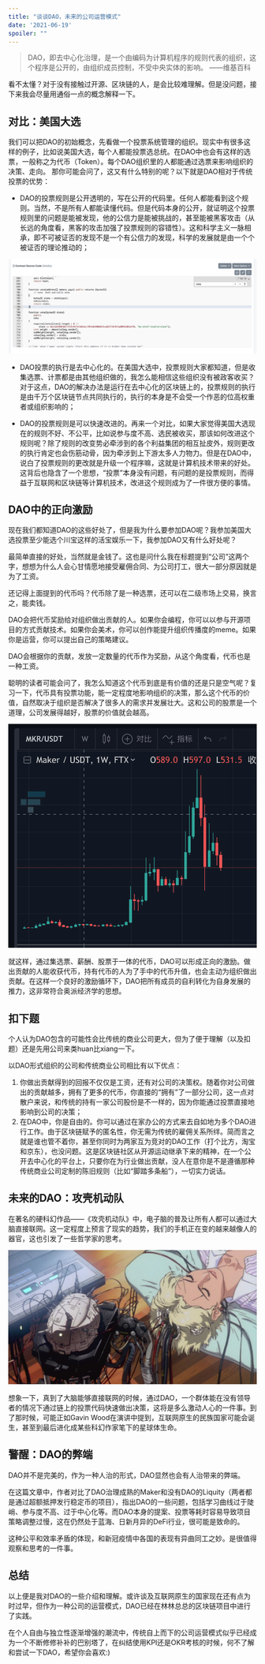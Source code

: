 ```yaml
---
title: "谈谈DAO，未来的公司运营模式"
date: '2021-06-19'
spoiler: ""
---
```


> DAO，即去中心化治理，是一个由编码为计算机程序的规则代表的组织，这个程序是公开的，由组织成员控制，不受中央实体的影响。 ——维基百科

看不太懂？对于没有接触过开源、区块链的人，是会比较难理解。但是没问题，接下来我会尽量用通俗一点的概念解释一下。

## 对比：美国大选

我们可以把DAO的初始概念，先看做一个投票系统管理的组织。现实中有很多这样的例子，比如说美国大选，每个人都能投票选总统。在DAO中也会有这样的选票，一般称之为代币（Token）。每个DAO组织里的人都能通过选票来影响组织的决策、走向。 那你可能会问了，这又有什么特别的呢？以下就是DAO相对于传统投票的优势：

- DAO的投票规则是公开透明的，写在公开的代码里。任何人都能看到这个规则。当然，不是所有人都能读懂代码。但是代码本身的公开，就证明这个投票规则里的问题是能被发现，他的公信力是能被挑战的，甚至能被黑客攻击（从长远的角度看，黑客的攻击加强了投票规则的容错性）。这和科学主义一脉相承，即不可被证否的发现不是一个有公信力的发现，科学的发展就是由一个个被证否的理论推动的；

![Maker的最新投票合约代码，能防止闪电贷攻击](./makerdao-vote-to-avoid-flashloan-attack.png)

- DAO投票的执行是去中心化的。在美国大选中，投票规则大家都知道，但是收集选票、计票都是由其他组织做的，我怎么能相信这些组织没有被政客收买？对于这点，DAO的解决办法是运行在去中心化的区块链上的，投票规则的执行是由千万个区块链节点共同执行的，执行的本身是不会受一个作恶的位高权重者或组织影响的；

- DAO的投票规则是可以快速改进的。再来一个对比，如果大家觉得美国大选现在的规则不好、不公平，比如说参与度不高、选民被收买，那该如何改进这个规则呢？除了规则的改变势必牵涉到的各个利益集团的相互扯皮外，规则更改的执行肯定也会伤筋动骨，因为牵涉到上下游太多人力物力。但是在DAO中，说白了投票规则的更改就是升级一个程序嘛，这就是计算机技术带来的好处。这背后也隐含了一个思想，“投票”本身没有问题，有问题的是投票规则，而得益于互联网和区块链等计算机技术，改进这个规则成为了一件很方便的事情。

## DAO中的正向激励

现在我们都知道DAO的这些好处了，但是我为什么要参加DAO呢？我参加美国大选投票至少能选个川宝这样的活宝娱乐一下，我参加DAO又有什么好处呢？

最简单直接的好处，当然就是金钱了。这也是问什么我在标题提到“公司”这两个字，想想为什么人会心甘情愿地接受雇佣合同、为公司打工，很大一部分原因就是为了工资。 

还记得上面提到的代币吗？代币除了是一种选票，还可以在二级市场上交易，换言之，能卖钱。

DAO会把代币奖励给对组织做出贡献的人。如果你会编程，你可以以参与开源项目的方式贡献技术。如果你会美术，你可以创作能提升组织传播度的meme。如果你是运营，你可以提出自己的策略建议。 

DAO会根据你的贡献，发放一定数量的代币作为奖励，从这个角度看，代币也是一种工资。 

聪明的读者可能会问了，我怎么知道这个代币到底是有价值的还是只是空气呢？复习一下，代币具有投票功能，能一定程度地影响组织的决策，那么这个代币的价值，自然取决于组织是否解决了很多人的需求并发展壮大。这和公司的股票是一个道理，公司发展得越好，股票的价值就会越高。

![Maker的治理代币——MKR的价格](./mkr-price.png)

就这样，通过集选票、薪酬、股票于一体的代币，DAO可以形成正向的激励。做出贡献的人能收获代币，持有代币的人为了手中的代币升值，也会主动为组织做出贡献。在这样一个良好的激励循环下，DAO把所有成员的自利转化为自身发展的推力，这非常符合奥派经济学的思想。

## 扣下题

个人认为DAO包含的可能性会比传统的商业公司更大，但为了便于理解（以及扣题）还是先用公司来类huan比xiang一下。

以DAO形式组织的公司和传统商业公司相比有以下优点：

1. 你做出贡献得到的回报不仅仅是工资，还有对公司的决策权。随着你对公司做出的贡献越多，拥有了更多的代币，你直接的“拥有”了一部分公司，这一点对散户来说，和传统的持有一家公司股份是不一样的，因为你能通过投票直接地影响到公司的决策；
2. 在DAO中，你是自由的。你可以通过在家办公的方式来去自如地为多个DAO进行工作。由于区块链赋予的匿名性，你无需为传统的雇佣关系所绊。简而言之就是谁也管不着你，甚至你同时为两家互为竞对的DAO工作（打个比方，淘宝和京东），也没问题。这是区块链社区从开源运动继承下来的精神，在一个公开去中心化的平台上，只要你在为行业做出贡献，没人在意你是不是遵循那种传统商业公司定制的陈旧规则（比如“脚踏多条船”），一切实力说话。

## 未来的DAO：攻壳机动队

在著名的硬科幻作品——《攻壳机动队》中，电子脑的普及让所有人都可以通过大脑直接联网。这一定程度上预言了现实的趋势，我们的手机正在变的越来越像人的器官，这也引发了一些哲学家的思考。

![攻壳机动队中的电子脑](./ghost-in-the-shell.jpeg)

想象一下，真到了大脑能够直接联网的时候，通过DAO，一个群体能在没有领导者的情况下通过链上的投票代码快速做出决策，这将是多么激动人心的一件事。到了那时候，可能正如Gavin Wood在演讲中提到，互联网原生的民族国家可能会诞生，甚至到最后进化成某些科幻作家笔下的星球体生命。

## 警醒：DAO的弊端

DAO并不是完美的，作为一种人治的形式，DAO显然也会有人治带来的弊端。

在这篇文章中，作者对比了DAO治理成熟的Maker和没有DAO的Liquity（两者都是通过超额抵押发行稳定币的项目），指出DAO的一些问题，包括学习曲线过于陡峭、参与度不高、过于中心化等。而DAO本身的提案、投票等耗时容易导致项目策略调整过慢，这在仍然处于蓝海、日新月异的DeFi行业，很可能是致命的。

这种公平和效率矛盾的体现，和新冠疫情中各国的表现有异曲同工之妙。是很值得观察和思考的一件事。

## 总结

以上便是我对DAO的一些介绍和理解。或许谈及互联网原生的国家现在还有点为时过早，但作为一种公司的运营模式，DAO已经在林林总总的区块链项目中进行了实践。

在个人自由与独立性逐渐增强的潮流中，传统自上而下的公司运营模式似乎已经成为一个不断修修补补的巴别塔了，在纠结使用KPI还是OKR考核的时候，何不了解和尝试一下DAO，希望你会喜欢:)

